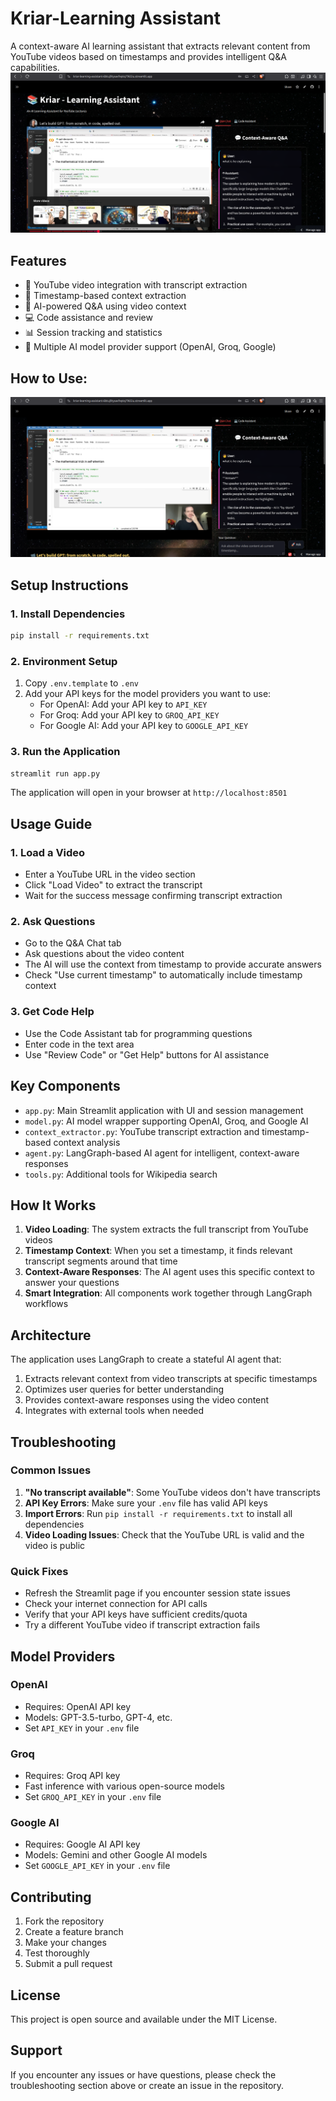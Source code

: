 # Kriar-Learning Assistant

A context-aware AI learning assistant that extracts relevant content from YouTube videos based on timestamps and provides intelligent Q&A capabilities.
![App UI](assets/AppUI.png)
## Features

- 🎥 YouTube video integration with transcript extraction
- 🎯 Timestamp-based context extraction 
- 🤖 AI-powered Q&A using video context
- 💻 Code assistance and review
- 📊 Session tracking and statistics
- 🔧 Multiple AI model provider support (OpenAI, Groq, Google)


## How to Use:
[![Watch Demo](assets/AppUI1.png)](https://drive.google.com/file/d/1vV6CIV5QWb-7QZbRp_zyDId5mApnQhNt/view?usp=sharing)
## Setup Instructions

### 1. Install Dependencies
```bash
pip install -r requirements.txt
```

### 2. Environment Setup
1. Copy `.env.template` to `.env`
2. Add your API keys for the model providers you want to use:
   - For OpenAI: Add your API key to `API_KEY`
   - For Groq: Add your API key to `GROQ_API_KEY`  
   - For Google AI: Add your API key to `GOOGLE_API_KEY`

### 3. Run the Application
```bash
streamlit run app.py
```

The application will open in your browser at `http://localhost:8501`

## Usage Guide

### 1. Load a Video
- Enter a YouTube URL in the video section
- Click "Load Video" to extract the transcript
- Wait for the success message confirming transcript extraction

### 2. Ask Questions
- Go to the Q&A Chat tab
- Ask questions about the video content
- The AI will use the context from timestamp to provide accurate answers
- Check "Use current timestamp" to automatically include timestamp context

### 3. Get Code Help
- Use the Code Assistant tab for programming questions
- Enter code in the text area
- Use "Review Code" or "Get Help" buttons for AI assistance

## Key Components

- `app.py`: Main Streamlit application with UI and session management
- `model.py`: AI model wrapper supporting OpenAI, Groq, and Google AI
- `context_extractor.py`: YouTube transcript extraction and timestamp-based context analysis
- `agent.py`: LangGraph-based AI agent for intelligent, context-aware responses
- `tools.py`: Additional tools for Wikipedia search

## How It Works

1. **Video Loading**: The system extracts the full transcript from YouTube videos
2. **Timestamp Context**: When you set a timestamp, it finds relevant transcript segments around that time
3. **Context-Aware Responses**: The AI agent uses this specific context to answer your questions
4. **Smart Integration**: All components work together through LangGraph workflows

## Architecture

The application uses LangGraph to create a stateful AI agent that:
1. Extracts relevant context from video transcripts at specific timestamps
2. Optimizes user queries for better understanding
3. Provides context-aware responses using the video content
4. Integrates with external tools when needed

## Troubleshooting

### Common Issues

1. **"No transcript available"**: Some YouTube videos don't have transcripts
2. **API Key Errors**: Make sure your `.env` file has valid API keys
3. **Import Errors**: Run `pip install -r requirements.txt` to install all dependencies
4. **Video Loading Issues**: Check that the YouTube URL is valid and the video is public

### Quick Fixes

- Refresh the Streamlit page if you encounter session state issues
- Check your internet connection for API calls
- Verify that your API keys have sufficient credits/quota
- Try a different YouTube video if transcript extraction fails

## Model Providers

### OpenAI
- Requires: OpenAI API key
- Models: GPT-3.5-turbo, GPT-4, etc.
- Set `API_KEY` in your `.env` file

### Groq
- Requires: Groq API key
- Fast inference with various open-source models
- Set `GROQ_API_KEY` in your `.env` file

### Google AI
- Requires: Google AI API key  
- Models: Gemini and other Google AI models
- Set `GOOGLE_API_KEY` in your `.env` file

## Contributing

1. Fork the repository
2. Create a feature branch
3. Make your changes
4. Test thoroughly
5. Submit a pull request

## License

This project is open source and available under the MIT License.

## Support

If you encounter any issues or have questions, please check the troubleshooting section above or create an issue in the repository.
